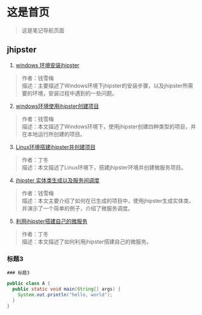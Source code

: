 # 这是首页

> 这是笔记导航页面
> 

## jhipster

1. [windows 环境安装jhipster](./docs/jhipster/jhipster-installing.md) 
> 作者：钱雪梅  
> 描述：主要描述了Windows环境下jhipster的安装步骤，以及jhipster所需要的环境，安装过程中遇到的一些问题。

2. [windows环境使用jhipster创建项目](./docs/jhipster/create-project.md)
> 作者：钱雪梅<br>
> 描述：本文描述了Windows环境下，使用jhipster创建四种类型的项目，并在本地运行所创建的项目。

3. [Linux环境搭建jhipster并创建项目](./docs/jhipster/linux_jhipster.md)
> 作者：丁冬<br>
> 描述：本文描述了Linux环境下，搭建jhipster环境并创建微服务项目。

4. [jhipster 实体类生成以及服务间调度](./docs/jhipster/jhipster-entity.md)
> 作者：钱雪梅<br>
> 描述：本文主要介绍了如何在已生成的项目中，使用jhipster生成实体类，并演示了一个简单的例子，介绍了微服务调度。

5. [利用jhipster搭建自己的微服务](./docs/jhipster/jhipster-microservice.md)
> 作者：丁冬<br>
> 描述：本文描述了如何利用jhipster搭建自己的微服务。


### 标题3

```
### 标题3
```

```java
public class A {
  public static void main(String[] args) {
    System.out.println("hello, world");
  }
}

```